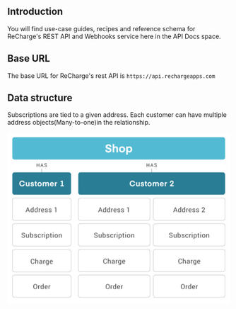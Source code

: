 ## Introduction

You will find use-case guides, recipes and reference schema for ReCharge's REST API and Webhooks service here in the API Docs space.

## Base URL
The base URL for ReCharge's rest API is `https://api.rechargeapps.com`

## Data structure
Subscriptions are tied to a given address. Each customer can have multiple address objects(Many-to-one)in the relationship. 


![ReCharge API data structure](assets/images/shop1.png "Data structure")
